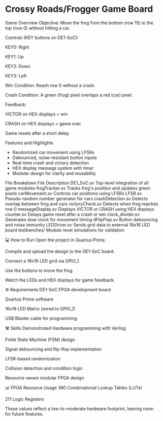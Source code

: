 # Crossy Roads/Frogger Game Board

Game Overview
Objective: Move the frog from the bottom (row 15) to the top (row 0) without hitting a car.

Controls (KEY buttons on DE1-SoC):

KEY0: Right

KEY1: Up

KEY2: Down

KEY3: Left

Win Condition: Reach row 0 without a crash.

Crash Condition: A green (frog) pixel overlaps a red (car) pixel.

Feedback:

VICTOR on HEX displays = win

CRASH on HEX displays = game over

Game resets after a short delay.

Features and Highlights
- Randomized car movement using LFSRs
- Debounced, noise-resistant button inputs
- Real-time crash and victory detection
- HEX display message system with timer
- Modular design for clarity and reusability

File Breakdown
File	Description
DE1_SoC.sv	Top-level integration of all game modules
frogTracker.sv	Tracks frog's position and updates green pixels
carMovement.sv	Controls car positions using LFSRs
LFSR.sv	Pseudo-random number generator for cars
crashDetection.sv	Detects overlap between frog and cars
victoryCheck.sv	Detects when frog reaches row 0
messageDisplay.sv	Displays VICTOR or CRASH using HEX displays
counter.sv	Delays game reset after a crash or win
clock_divider.sv	Generates slow clock for movement timing
dFlipFlop.sv	Button debouncing and noise immunity
LEDDriver.sv	Sends grid data to external 16x16 LED board
testbenches/	Module-level simulations for validation

💻 How to Run
Open the project in Quartus Prime.

Compile and upload the design to the DE1-SoC board.

Connect a 16x16 LED grid via GPIO_1.

Use the buttons to move the frog.

Watch the LEDs and HEX displays for game feedback.

⚙️ Requirements
DE1-SoC FPGA development board

Quartus Prime software

16x16 LED Matrix (wired to GPIO_1)

USB Blaster cable for programming

🛠 Skills Demonstrated
Hardware programming with Verilog

Finite State Machine (FSM) design

Signal debouncing and flip-flop implementation

LFSR-based randomization

Collision detection and condition logic

Resource-aware modular FPGA design

📊 FPGA Resource Usage
390 Combinational Lookup Tables (LUTs)

211 Logic Registers

These values reflect a low-to-moderate hardware footprint, leaving room for future features.
